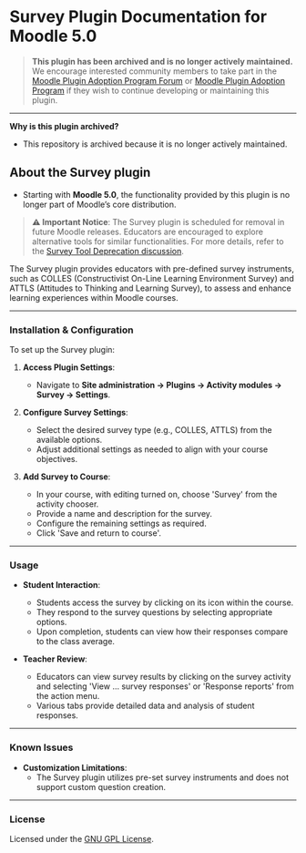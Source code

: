 
# Survey Plugin Documentation for Moodle 5.0

> **This plugin has been archived and is no longer actively maintained.**  
> We encourage interested community members to take part in the [Moodle Plugin Adoption Program Forum](https://moodle.org/mod/forum/discuss.php?d=260354) or [Moodle Plugin Adoption Program](https://moodle.org/plugins/adoption)  if they wish to continue developing or maintaining this plugin.

---

**Why is this plugin archived?**

- This repository is archived because it is no longer actively maintained.

## About the Survey plugin
- Starting with **Moodle 5.0**, the functionality provided by this plugin is no longer part of Moodle’s core distribution.
> **⚠️ Important Notice**: The Survey plugin is scheduled for removal in future Moodle releases. Educators are encouraged to explore alternative tools for similar functionalities. For more details, refer to the [Survey Tool Deprecation discussion](https://moodle.org/mod/forum/discuss.php?d=405646).

The Survey plugin provides educators with pre-defined survey instruments, such as COLLES (Constructivist On-Line Learning Environment Survey) and ATTLS (Attitudes to Thinking and Learning Survey), to assess and enhance learning experiences within Moodle courses.

---

### Installation & Configuration

To set up the Survey plugin:

1. **Access Plugin Settings**:
    - Navigate to **Site administration -> Plugins -> Activity modules -> Survey -> Settings**.

2. **Configure Survey Settings**:
    - Select the desired survey type (e.g., COLLES, ATTLS) from the available options.
    - Adjust additional settings as needed to align with your course objectives.

3. **Add Survey to Course**:
    - In your course, with editing turned on, choose 'Survey' from the activity chooser.
    - Provide a name and description for the survey.
    - Configure the remaining settings as required.
    - Click 'Save and return to course'.

---

### Usage

- **Student Interaction**:
    - Students access the survey by clicking on its icon within the course.
    - They respond to the survey questions by selecting appropriate options.
    - Upon completion, students can view how their responses compare to the class average.

- **Teacher Review**:
    - Educators can view survey results by clicking on the survey activity and selecting 'View ... survey responses' or 'Response reports' from the action menu.
    - Various tabs provide detailed data and analysis of student responses.

---

### Known Issues

- **Customization Limitations**:
    - The Survey plugin utilizes pre-set survey instruments and does not support custom question creation.

---

### License

Licensed under the [GNU GPL License](http://www.gnu.org/copyleft/gpl.html).
